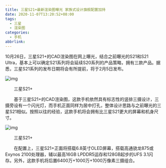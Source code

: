 ```yaml
---
title: 三星S21+最新渲染图曝光 家族式设计旗舰配置加持
date: 2020-11-07T13:20:52+08:00
tags:
  - 三星
  - 渲染图
categories:
  - 手机
abbrlink:
---
```


10月26日，三星S21+的CAD渲染图在网上曝光，结合之前曝光的S21和S21 Ultra，基本上可以确定S21系列将会延续S20系列的产品策略，拥有三款产品。据悉，三星S21系列的发布日期将会有所提前，将于2月5日发布。

![img](https://cdn.jsdelivr.net/gh/yakeing/Documentation@main/Hexo/images/00da-kcaeqzw9801474.png)

　　三星S21+

　　基于三星S21+的CAD渲染图，这款手机依然具有标志性的竖排三摄设计，三摄旁设有一个闪光灯，而手机正面同样为居中打孔，整体设计思路与之前曝光的三星S21相似。按照以往的经验，这款手机将会拥有比三星S21更大的屏幕和机身尺寸。

![img](https://cdn.jsdelivr.net/gh/yakeing/Documentation@main/Hexo/images/1ee5-kcaeqzw9801473.jpg)

　　三星S21+

　　在配置上，三星S21+正面将搭载6.8英寸OLED屏幕，搭载高通骁龙875或Exynos 2100处理器，辅以最高16GB LPDDR5运存和128GB起步的UFS 3.1闪存。另外，这款手机将后置6400万+1000万+1000万像素三摄组合。